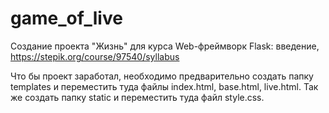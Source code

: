 # game_of_live
Cоздание проекта "Жизнь" для курса Web-фреймворк Flask: введение, https://stepik.org/course/97540/syllabus


Что бы проект заработал, необходимо предварительно создать папку templates и переместить туда файлы index.html, base.html, live.html. Так же создать папку static и переместить туда файл style.css.

